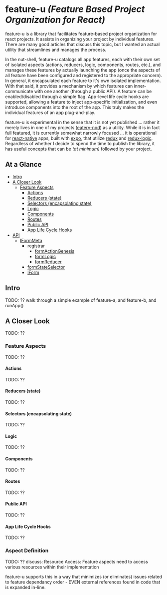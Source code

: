 # feature-u *(Feature Based Project Organization for React)*

feature-u is a library that facilitates feature-based project
organization for react projects.  It assists in organizing your
project by individual features.  There are many good articles that
discuss this topic, but I wanted an actual utility that streamlines
and manages the process.

In the nut-shell, feature-u catalogs all app features, each with their
own set of isolated aspects (actions, reducers, logic, components,
routes, etc.), and manages these features by actually launching the
app (once the aspects of all feature have been configured and
registered to the appropriate concern).  In general, it encapsulated
each feature to it's own isolated implementation.  With that said, it
provides a mechanism by which features can inner-communicate with one
another (through a public API).  A feature can be enabled/disabled
through a simple flag.  App-level life cycle hooks are supported,
allowing a feature to inject app-specific initialization, and even
introduce components into the root of the app.  This truly makes the
individual features of an app plug-and-play.

feature-u is experimental in the sense that it is not yet published
... rather it merely lives in one of my projects ([eatery-nod]) as a
utility.  While it is in fact full featured, it is currently somewhat
narrowly focused ... it is operational for [react-native] apps, built
with [expo], that utilize [redux] and [redux-logic].  Regardless of
whether I decide to spend the time to publish the library, it has
useful concepts that can be *(at minimum)* followed by your project.


## At a Glance

- [Intro](#intro)
- [A Closer Look](#a-closer-look)
  * [Feature Aspects](#feature-aspects)
    - [Actions](#actions)
    - [Reducers (state)](#reducers-state)
    - [Selectors (encapsolating state)](#selectors-encapsolating-state)
    - [Logic](#logic)
    - [Components](#components)
    - [Routes](#routes)
    - [Public API](#public-api)
    - [App Life Cycle Hooks](#app-life-cycle-hooks)
- [API](#api)
  * [IFormMeta](#iformmeta)
    - registrar
      * [formActionGenesis](#iformmetaregistrarformactiongenesis)
      * [formLogic](#iformmetaregistrarformlogic)
      * [formReducer](#iformmetaregistrarformreducer)
    - [formStateSelector](#iformmetaformstateselector)
    - [IForm](#iformmetaiform)


## Intro

TODO: ?? walk through a simple example of feature-a, and feature-b, and runApp()



## A Closer Look

TODO: ??


### Feature Aspects

TODO: ??


#### Actions

TODO: ??



#### Reducers (state)

TODO: ??



#### Selectors (encapsolating state)

TODO: ??



#### Logic

TODO: ??



#### Components

TODO: ??



#### Routes

TODO: ??



#### Public API

TODO: ??



#### App Life Cycle Hooks

TODO: ??





### Aspect Definition

TODO: ?? discuss: Resource Access: Feature aspects need to access various resources within their implementation

feature-u supports this in a way that minimizes (or eliminates) issues
related to feature dependancy order - EVEN external references found
in code that is expanded in-line.







[redux-logic]: https://github.com/jeffbski/redux-logic
[eatery-nod]: https://github.com/KevinAst/eatery-nod
[react-native]: https://facebook.github.io/react-native/
[expo]: https://expo.io/
[redux]: http://redux.js.org/
